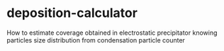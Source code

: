 # deposition-calculator
How to estimate coverage obtained in electrostatic precipitator knowing particles size distribution from condensation particle counter
